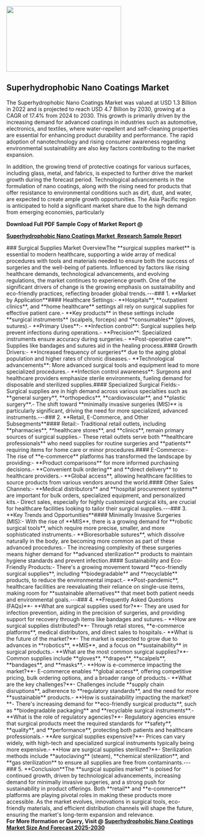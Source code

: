 <p><img class="alignnone size-medium wp-image-20088" src="https://ffe5etoiles.com/wp-content/uploads/2024/12/MST1-300x171.png" alt="" width="300" height="171" /></p><p> <h2>Superhydrophobic Nano Coatings Market </h2><p>The Superhydrophobic Nano Coatings Market was valued at USD 1.3 Billion in 2022 and is projected to reach USD 4.7 Billion by 2030, growing at a CAGR of 17.4% from 2024 to 2030. This growth is primarily driven by the increasing demand for advanced coatings in industries such as automotive, electronics, and textiles, where water-repellent and self-cleaning properties are essential for enhancing product durability and performance. The rapid adoption of nanotechnology and rising consumer awareness regarding environmental sustainability are also key factors contributing to the market expansion.</p><p>In addition, the growing trend of protective coatings for various surfaces, including glass, metal, and fabrics, is expected to further drive the market growth during the forecast period. Technological advancements in the formulation of nano coatings, along with the rising need for products that offer resistance to environmental conditions such as dirt, dust, and water, are expected to create ample growth opportunities. The Asia Pacific region is anticipated to hold a significant market share due to the high demand from emerging economies, particularly </p><p><strong>Download Full PDF Sample Copy of Market Report @</strong></p><p><strong><a href="https://www.verifiedmarketreports.com/download-sample/?rid=270794&utm_source=Sites-google&utm_medium=265" target="_blank">Superhydrophobic Nano Coatings Market &nbsp;Research Sample Report</a></strong></p><p>### Surgical Supplies Market OverviewThe **surgical supplies market** is essential to modern healthcare, supporting a wide array of medical procedures with tools and materials needed to ensure both the success of surgeries and the well-being of patients. Influenced by factors like rising healthcare demands, technological advancements, and evolving regulations, the market continues to experience growth. One of the significant drivers of change is the growing emphasis on sustainability and eco-friendly practices, reflecting broader global trends.---### 1. **Market by Application**#### Healthcare Settings:- **Hospitals**, **outpatient clinics**, and **home healthcare** settings all rely on surgical supplies for effective patient care.- **Key products** in these settings include **surgical instruments** (scalpels, forceps) and **consumables** (gloves, sutures).- **Primary Uses**:- **Infection control**: Surgical supplies help prevent infections during operations.- **Precision**: Specialized instruments ensure accuracy during surgeries.- **Post-operative care**: Supplies like bandages and sutures aid in the healing process.#### Growth Drivers:- **Increased frequency of surgeries** due to the aging global population and higher rates of chronic diseases.- **Technological advancements**: More advanced surgical tools and equipment lead to more specialized procedures.- **Infection control awareness**: Surgeons and healthcare providers emphasize sterile environments, fueling demand for disposable and sterilized supplies.#### Specialized Surgical Fields:- Surgical supplies are in high demand across various specialties such as **general surgery**, **orthopedics**, **cardiovascular**, and **plastic surgery**.- The shift toward **minimally invasive surgeries (MIS)** is particularly significant, driving the need for more specialized, advanced instruments.---### 2. **Retail, E-Commerce, and Other Subsegments**#### Retail:- Traditional retail outlets, including **pharmacies**, **healthcare stores**, and **clinics**, remain primary sources of surgical supplies.- These retail outlets serve both **healthcare professionals** who need supplies for routine surgeries and **patients** requiring items for home care or minor procedures.#### E-Commerce:- The rise of **e-commerce** platforms has transformed the landscape by providing:- **Product comparisons** for more informed purchasing decisions.- **Convenient bulk ordering** and **direct delivery** to healthcare providers.- **Global access**, allowing healthcare facilities to source products from various vendors around the world.#### Other Sales Channels:- **Medical distributors** and **hospital procurement systems** are important for bulk orders, specialized equipment, and personalized kits.- Direct sales, especially for highly customized surgical kits, are crucial for healthcare facilities looking to tailor their surgical supplies.---### 3. **Key Trends and Opportunities**#### Minimally Invasive Surgeries (MIS):- With the rise of **MIS**, there is a growing demand for **robotic surgical tools**, which require more precise, smaller, and more sophisticated instruments.- **Bioresorbable sutures**, which dissolve naturally in the body, are becoming more common as part of these advanced procedures.- The increasing complexity of these surgeries means higher demand for **advanced sterilization** products to maintain hygiene standards and prevent infection.#### Sustainability and Eco-Friendly Products:- There's a growing movement toward **eco-friendly surgical supplies**, including **biodegradable** and **recyclable** products, to reduce the environmental impact.- **Post-pandemic**, healthcare facilities are reevaluating their reliance on single-use items, making room for **sustainable alternatives** that meet both patient needs and environmental goals.---### 4. **Frequently Asked Questions (FAQs)**- **What are surgical supplies used for?**- They are used for infection prevention, aiding in the precision of surgeries, and providing support for recovery through items like bandages and sutures.- **How are surgical supplies distributed?**- Through retail stores, **e-commerce platforms**, medical distributors, and direct sales to hospitals.- **What is the future of the market?**- The market is expected to grow due to advances in **robotics**, **MIS**, and a focus on **sustainability** in surgical products.- **What are the most common surgical supplies?**- Common supplies include **gloves**, **drapes**, **scalpels**, **bandages**, and **masks**.- **How is e-commerce impacting the market?**- E-commerce enables **global access**, offering competitive pricing, bulk ordering options, and a broader range of products.- **What are the key challenges?**- Challenges include **supply chain disruptions**, adherence to **regulatory standards**, and the need for more **sustainable** products.- **How is sustainability impacting the market?**- There's increasing demand for **eco-friendly surgical products**, such as **biodegradable packaging** and **recyclable surgical instruments**.- **What is the role of regulatory agencies?**- Regulatory agencies ensure that surgical products meet the required standards for **safety**, **quality**, and **performance**, protecting both patients and healthcare professionals.- **Are surgical supplies expensive?**- Prices can vary widely, with high-tech and specialized surgical instruments typically being more expensive.- **How are surgical supplies sterilized?**- Sterilization methods include **autoclaving** (steam), **chemical sterilization**, and **gas sterilization** to ensure all supplies are free from contaminants.---### 5. **Conclusion**The **surgical supplies market** is poised for continued growth, driven by technological advancements, increasing demand for minimally invasive surgeries, and a strong push for sustainability in product offerings. Both **retail** and **e-commerce** platforms are playing pivotal roles in making these products more accessible. As the market evolves, innovations in surgical tools, eco-friendly materials, and efficient distribution channels will shape the future, ensuring the market's long-term expansion and relevance.<strong><br />For More Iformation or Query, Visit @ <a href="https://www.verifiedmarketreports.com/product/superhydrophobic-nano-coatings-market/" target="_blank">Superhydrophobic Nano Coatings Market Size And Forecast 2025-2030</a></strong></p>
